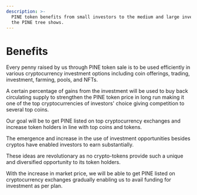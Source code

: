 ```yaml
---
description: >-
  PINE token benefits from small investors to the medium and large investors as
  the PINE tree shows.
---
```


# Benefits

Every penny raised by us through PINE token sale is to be used efficiently in various cryptocurrency investment options including coin offerings, trading, investment, farming, pools, and NFTs.

A certain percentage of gains from the investment will be used to buy back circulating supply to strengthen the PINE token price in long run making it one of the top cryptocurrencies of investors' choice giving competition to several top coins.&#x20;

Our goal will be to get PINE listed on top cryptocurrency exchanges and increase token holders in line with top coins and tokens.&#x20;

The emergence and increase in the use of investment opportunities besides cryptos have enabled investors to earn substantially.&#x20;

These ideas are revolutionary as no crypto-tokens provide such a unique and diversified opportunity to its token holders.&#x20;

With the increase in market price, we will be able to get PINE listed on cryptocurrency exchanges gradually enabling us to avail funding for investment as per plan.
